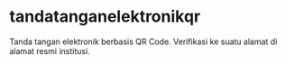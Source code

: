 # tandatanganelektronikqr
Tanda tangan elektronik berbasis QR Code. Verifikasi ke suatu alamat di alamat resmi institusi.
